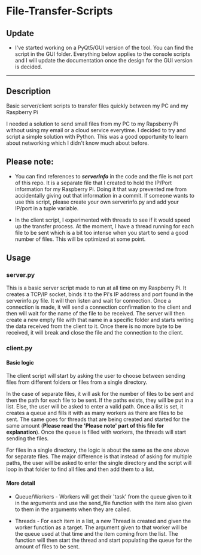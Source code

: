 # File-Transfer-Scripts

## Update
- I've started working on a PyQt5/GUI version of the tool. You can find the script in the GUI folder. Everything below applies to the console scripts and I will update the documentation once the design for the GUI version is decided.

----
## Description
Basic server/client scripts to transfer files quickly between my PC and my Raspberry Pi

I needed a solution to send small files from my PC to my Rapsberry Pi without using my email or a cloud service everytime. I decided to try
and script a simple solution with Python. This was a good opportunity to learn about networking which I didn't know much about before.

## Please note:
- You can find references to **_serverinfo_** in the code and the file is not part of this repo. It is a separate file that I created to hold the
IP/Port information for my Raspberry Pi. Doing it that way prevented me from accidentally giving out that information in a commit. If someone
wants to use this script, please create your own serverinfo.py and add your IP/port in a tuple variable.

- In the client script, I experimented with threads to see if it would speed up the transfer process. At the moment, I have a thread running
for each file to be sent which is a bit too intense when you start to send a good number of files. This will be optimized at some point.

## Usage
### server.py
This is a basic server script made to run at all time on my Raspberry Pi. It creates a TCP/IP socket, binds it to the Pi's IP address and port
found in the serverinfo.py file. It will then listen and wait for connection. Once a connection is made, it will send a connection confirmation
to the client and then will wait for the name of the file to be received. The server will then create a new empty file with that name in a specific
folder and starts writing the data received from the client to it. Once there is no more byte to be received, it will break and close the file and 
the connection to the client.

### client.py
#### Basic logic
The client script will start by asking the user to choose between sending files from different folders or files from a single directory.

In the case of separate files, it will ask for the number of files to be sent and then the path for each file to be sent. If the paths exists,
they will be put in a list. Else, the user will be asked to enter a valid path. Once a list is set, it creates a queue and fills it with as many
workers as there are files to be sent. The same goes for threads that are being created and started for the same amount (**Please read the 'Please note'
part of this file for explanation**). Once the queue is filled with workers, the threads will start sending the files.

For files in a single directory, the logic is about the same as the one above for separate files. The major difference is that instead of asking
for multiple paths, the user will be asked to enter the single directory and the script will loop in that folder to find all files and then add
them to a list.

#### More detail
- Queue/Workers - Workers will get their 'task' from the queue given to it in the arguments and use the send_file function with the item
also given to them in the arguments when they are called.

- Threads - For each item in a list, a new Thread is created and given the worker function as a target. The argument given to that worker will be the queue used at that time and the item coming from the list. The function will then start the thread and start populating the queue for the amount of files to be sent.
